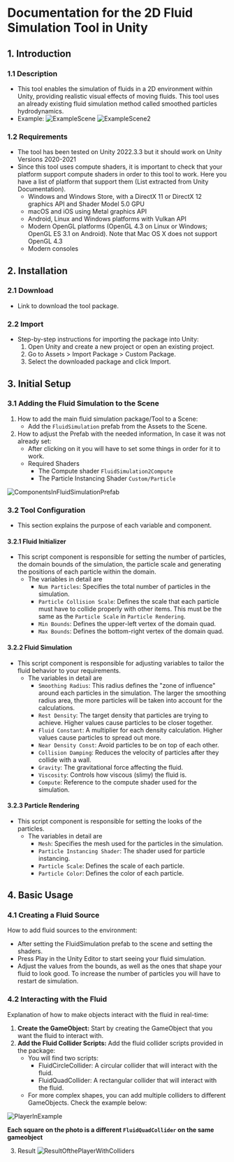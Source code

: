# Documentation for the 2D Fluid Simulation Tool in Unity

## 1. Introduction

### 1.1 Description
-  This tool enables the simulation of fluids in a 2D environment within Unity, providing realistic visual effects of moving fluids. This tool uses an already existing fluid simulation method called smoothed particles hydrodynamics. 
-  Example:
![ExampleScene](https://github.com/Loproxi/TFG-FluidSimulation/assets/79161178/3f5876be-18f1-42f8-88e9-d6997ce4b115)
![ExampleScene2](https://github.com/Loproxi/TFG-FluidSimulation/assets/79161178/ffaa8645-a2c3-4c80-98f9-a6cb7866dcc7)

### 1.2 Requirements
-  The tool has been tested on Unity 2022.3.3 but it should work on Unity Versions 2020-2021
-  Since this tool uses compute shaders, it is important to check that your platform support compute shaders in order to this tool to work. Here you have a list of platform that support them (List extracted from Unity Documentation).
    - Windows and Windows Store, with a DirectX 11 or DirectX 12 graphics API and Shader Model 5.0 GPU
    - macOS and iOS using Metal graphics API
    - Android, Linux and Windows platforms with Vulkan API
    - Modern OpenGL platforms (OpenGL 4.3 on Linux or Windows; OpenGL ES 3.1 on Android). Note that Mac OS X does not
      support OpenGL 4.3
    - Modern consoles

## 2. Installation
### 2.1 Download
-  Link to download the tool package.
### 2.2 Import
-  Step-by-step instructions for importing the package into Unity:
    1. Open Unity and create a new project or open an existing project.
    2. Go to Assets > Import Package > Custom Package.
    3. Select the downloaded package and click Import.
## 3. Initial Setup
### 3.1 Adding the Fluid Simulation to the Scene
1.  How to add the main fluid simulation package/Tool to a Scene:
    -  Add the `FluidSimulation` prefab from the Assets to the Scene.
2.  How to adjust the Prefab with the needed information, In case it was not already set:
    - After clicking on it you will have to set some things in order for it to work.
    - Required Shaders
        - The Compute shader `FluidSimulation2Compute` 
        - The Particle Instancing Shader `Custom/Particle`
  
![ComponentsInFluidSimulationPrefab](https://github.com/Loproxi/TFG-FluidSimulation/assets/79161178/073a2026-04f0-43cf-87a3-fc47312d5174)

### 3.2 Tool Configuration
- This section explains the purpose of each variable and component.
#### 3.2.1 Fluid Initializer
- This script component is responsible for setting the number of particles, the domain bounds of the simulation, the particle scale and generating the positions of each particle within the domain.
    - The variables in detail are
        - `Num Particles`: Specifies the total number of particles in the simulation.
        - `Particle Collision Scale`: Defines the scale that each particle must have to collide properly with other items. This must be the same as the `Particle Scale` in `Particle Rendering`.
        - `Min Bounds`: Defines the upper-left vertex of the domain quad.
        - `Max Bounds`: Defines the bottom-right vertex of the domain quad.
#### 3.2.2 Fluid Simulation 
- This script component is responsible for adjusting variables to tailor the fluid behavior to your requirements.
    - The variables in detail are
        - `Smoothing Radius`: This radius defines the "zone of influence" around each particles in the simulation. The larger the smoothing radius area, the more particles will be taken into account for the calculations. 
        - `Rest Density`: The target density that particles are trying to achieve. Higher values cause particles to be closer together.
        - `Fluid Constant`: A multiplier for each density calculation. Higher values cause particles to spread out more.
        - `Near Density Const`: Avoid particles to be on top of each other.
        - `Collision Damping`: Reduces the velocity of particles after they collide with a wall.
        - `Gravity`: The gravitational force affecting the fluid.
        - `Viscosity`: Controls how viscous (slimy) the fluid is.
        - `Compute`: Reference to the compute shader used for the simulation.
#### 3.2.3 Particle Rendering
- This script component is responsible for setting the looks of the particles.
    - The variables in detail are
        - `Mesh`: Specifies the mesh used for the particles in the simulation.
        - `Particle Instancing Shader`: The shader used for particle instancing.
        - `Particle Scale`: Defines the scale of each particle.
        - `Particle Color`: Defines the color of each particle.

## 4. Basic Usage
### 4.1 Creating a Fluid Source
How to add fluid sources to the environment:
- After setting the FluidSimulation prefab to the scene and setting the shaders.
- Press Play in the Unity Editor to start seeing your fluid simulation.
- Adjust the values from the bounds, as well as the ones that shape your fluid to look good. To increase the number of particles you will have to restart de simulation.
### 4.2 Interacting with the Fluid
Explanation of how to make objects interact with the fluid in real-time:

1. **Create the GameObject:** Start by creating the GameObject that you want the fluid to interact with.
2. **Add the Fluid Collider Scripts:** Add the fluid collider scripts provided in the package:
    - You will find two scripts:
        - FluidCircleCollider: A circular collider that will interact with the fluid.
        - FluidQuadCollider: A rectangular collider that will interact with the fluid.
    - For more complex shapes, you can add multiple colliders to different GameObjects. Check the example below:
      
![PlayerInExample](https://github.com/Loproxi/TFG-FluidSimulation/assets/79161178/b122a8c8-c3eb-4258-9e0d-6ab8ab6f824f)

**Each square on the photo is a different `FluidQuadCollider` on the same gameobject**

3. Result
![ResultOfthePlayerWithColliders](https://github.com/Loproxi/TFG-FluidSimulation/assets/79161178/7331a9d5-2f4e-4ef5-89a0-fe09cbc1a32c)
